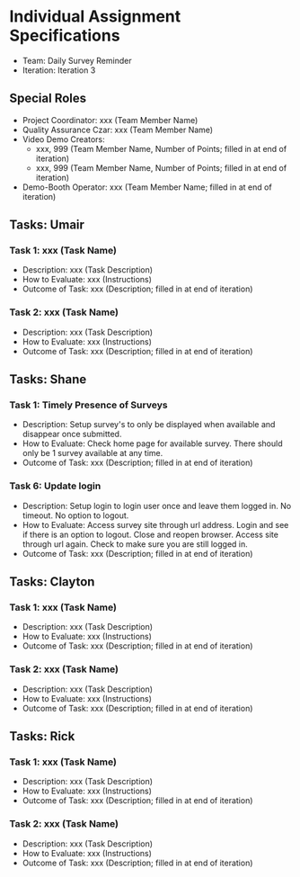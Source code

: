 # Individual Assignment Specifications

- Team:  Daily Survey Reminder
- Iteration: Iteration 3

## Special Roles

- Project Coordinator: xxx (Team Member Name)
- Quality Assurance Czar: xxx (Team Member Name)
- Video Demo Creators:
  - xxx, 999 (Team Member Name, Number of Points; filled in at end of iteration)
  - xxx, 999 (Team Member Name, Number of Points; filled in at end of iteration)
- Demo-Booth Operator: xxx (Team Member Name; filled in at end of iteration)

## Tasks: Umair

### Task 1: xxx (Task Name)
- Description: xxx (Task Description)
- How to Evaluate: xxx (Instructions)
- Outcome of Task: xxx (Description; filled in at end of iteration)

### Task 2: xxx (Task Name)
- Description: xxx (Task Description)
- How to Evaluate: xxx (Instructions)
- Outcome of Task: xxx (Description; filled in at end of iteration)


## Tasks: Shane

### Task 1: Timely Presence of Surveys
- Description: Setup survey's to only be displayed when available and disappear once submitted.
- How to Evaluate: Check home page for available survey. There should only be 1 survey available at any time. 
- Outcome of Task: xxx (Description; filled in at end of iteration)

### Task 6: Update login
- Description: Setup login to login user once and leave them logged in. No timeout. No option to logout. 
- How to Evaluate:  Access survey site through url address. Login and see if there is an option to logout. Close and reopen browser. Access site through url again. Check to make sure you are still logged in.
- Outcome of Task: xxx (Description; filled in at end of iteration)


## Tasks: Clayton

### Task 1: xxx (Task Name)
- Description: xxx (Task Description)
- How to Evaluate: xxx (Instructions)
- Outcome of Task: xxx (Description; filled in at end of iteration)

### Task 2: xxx (Task Name)
- Description: xxx (Task Description)
- How to Evaluate: xxx (Instructions)
- Outcome of Task: xxx (Description; filled in at end of iteration)


## Tasks: Rick

### Task 1: xxx (Task Name)
- Description: xxx (Task Description)
- How to Evaluate: xxx (Instructions)
- Outcome of Task: xxx (Description; filled in at end of iteration)

### Task 2: xxx (Task Name)
- Description: xxx (Task Description)
- How to Evaluate: xxx (Instructions)
- Outcome of Task: xxx (Description; filled in at end of iteration)
